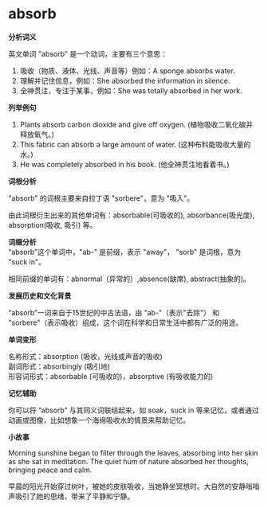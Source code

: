 # absorb

**分析词义**

  

英文单词 "absorb" 是一个动词，主要有三个意思：

  

1.  吸收（物质、液体、光线、声音等）例如：A sponge absorbs water.
2.  理解并记住信息，例如：She absorbed the information in silence.
3.  全神贯注，专注于某事，例如：She was totally absorbed in her work.

  

**列举例句**

  

1.  Plants absorb carbon dioxide and give off oxygen. (植物吸收二氧化碳并释放氧气。)
2.  This fabric can absorb a large amount of water. (这种布料能吸收大量的水。)
3.  He was completely absorbed in his book. (他全神贯注地看着书。)

  

**词根分析**

  

"absorb" 的词根主要来自拉丁语 "sorbere"，意为 "吸入"。

  

由此词根衍生出来的其他单词有：absorbable(可吸收的), absorbance(吸光度), absorption(吸收, 吸引) 等。

  

**词缀分析**  
“absorb”这个单词中，"ab-" 是前缀，表示 "away"， "sorb" 是词根，意为 "suck in"。

  

相同前缀的单词有：abnormal（异常的）,absence(缺席), abstract(抽象的)。

  

**发展历史和文化背景**

  

“absorb”一词来自于15世纪的中古法语，由 "ab-"（表示"去除"） 和 "sorbere"（表示吸收）组成，这个词在科学和日常生活中都有广泛的用途。

  

**单词变形**

  

名称形式：absorption (吸收，光线或声音的吸收)  
副词形式：absorbingly (吸引地)  
形容词形式：absorbable (可吸收的)，absorptive (有吸收能力的)

  

**记忆辅助**

  

你可以将 “absorb” 与其同义词联结起来，如 soak，suck in 等来记忆，或者通过动画或图像，比如想象一个海绵吸收水的情景来帮助记忆。

  

**小故事**

  

Morning sunshine began to filter through the leaves, absorbing into her skin as she sat in meditation. The quiet hum of nature absorbed her thoughts, bringing peace and calm.

  

早晨的阳光开始穿过树叶，被她的皮肤吸收，当她静坐冥想时。大自然的安静嗡嗡声吸引了她的思绪，带来了平静和宁静。
